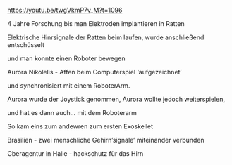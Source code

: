 
<https://youtu.be/twgVkmP7v_M?t=1096>

4 Jahre Forschung bis man Elektroden implantieren  in Ratten

Elektrische Hinrsignale der Ratten beim laufen, wurde anschließend entschüsselt

und man konnte einen Roboter bewegen

Aurora Nikolelis - Affen beim Computerspiel ‘aufgezeichnet’

und synchronisiert mit einem RoboterArm. 

Aurora wurde der Joystick genommen, Aurora wollte jedoch weiterspielen,

und hat es dann auch… mit dem Roboterarm

So kam eins zum andewren zum ersten Exoskellet

Brasilien - zwei menschliche Gehirn’signale’ miteinander verbunden

Cberagentur in Halle - hackschutz für das Hirn